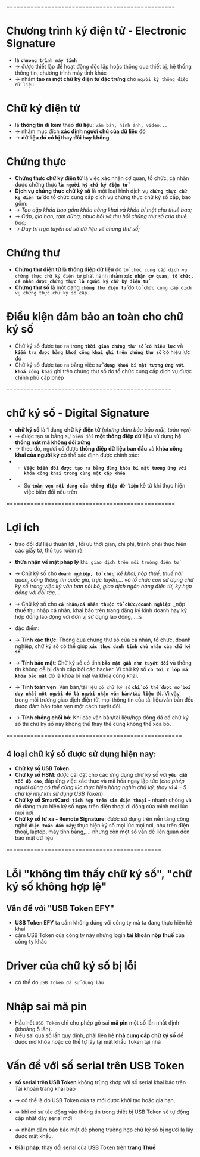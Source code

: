 =================================================
# Chương trình ký điện tử - Electronic Signature
* là **`chương trình máy tính`**
* -> được thiết lập để hoạt động độc lập hoặc thông qua thiết bị, hệ thống thông tin, chương trình máy tính khác 
* -> nhằm **tạo ra một chữ ký điện tử đặc trưng** cho `người ký thông điệp dữ liệu`

# Chữ ký điện tử
* là **thông tin đi kèm** theo **dữ liệu**: `văn bản, hình ảnh, video...` 
* -> nhằm mục đích **xác định người chủ của dữ liệu** đó
* -> **dữ liệu đó có bị thay đổi hay không** 

# Chứng thực
* **Chứng thực chữ ký điện tử** là việc xác nhận cơ quan, tổ chức, cá nhân được chứng thực **`là người ký chữ ký điện tử`**
* **Dịch vụ chứng thực chữ ký số** là một loại hình dịch vụ **`chứng thực chữ ký điện tử`** do tổ chức cung cấp dịch vụ chứng thực chữ ký số cấp, bao gồm:
* -> _Tạo cặp khóa bao gồm khóa công khai và khóa bí mật cho thuê bao;_
* -> _Cấp, gia hạn, tạm dừng, phục hồi và thu hồi chứng thư số của thuê bao;_
* -> _Duy trì trực tuyến cơ sở dữ liệu về chứng thư số;_

# Chứng thư 
* **Chứng thư điện tử** là **thông điệp dữ liệu** do `tổ chức cung cấp dịch vụ chứng thực chữ ký điện tử` phát hành nhằm **`xác nhận cơ quan, tổ chức, cá nhân được chứng thực là người ký chữ ký điện tử`**
* **Chứng thư số** là một dạng **`chứng thư điện tử`** do `tổ chức cung cấp dịch vụ chứng thực chữ ký số cấp`

# Điều kiện đảm bảo an toàn cho chữ ký số
* Chữ ký số được tạo ra trong **`thời gian chứng thư số có hiệu lực`** và **`kiểm tra được bằng khoá công khai ghi trên chứng thư số`** có hiệu lực đó
*  Chữ ký số được tạo ra bằng việc **`sử dụng khoá bí mật tương ứng với khoá công khai`** ghi trên chứng thư số do tổ chức cung cấp dịch vụ được chính phủ cấp phép

================================================
# chữ ký số - Digital Signature
* **chữ ký số** là 1 dạng **chữ ký điện tử** (_nhưng đảm bảo bảo mật, toàn vẹn_)
* -> được tạo ra bằng sự `biến đổi` **một thông điệp dữ liệu** sử dụng **hệ thống mật mã không đối xứng**
* -> theo đó, người có được **thông điệp dữ liệu ban đầu** và **khóa công khai của người ký** có thể xác định được chính xác:
* - **`Việc biến đổi được tạo ra bằng đúng khóa bí mật tương ứng với khóa công khai trong cùng một cặp khóa`** 
* - Sự **`toàn vẹn nội dung của thông điệp dữ liệu`** kể từ khi thực hiện việc biến đổi nêu trên

=================================================

# Lợi ích
* trao đổi dữ liệu thuận lợi , tối ưu thời gian, chi phí, tránh phải thực hiện các giấy tờ, thủ tục rườm rà
* **thừa nhận về mặt pháp lý** `khi giao dịch trên môi trường điện tử`
* -> Chữ ký số cho **`doanh nghiệp, tổ chức`**: _kê khai, nộp thuế, thuế hải quan, cổng thông tin quốc gia, trực tuyến,... và tổ chức còn sử dụng chữ ký số trong việc ký văn bản nội bộ, giao dịch ngân hàng điện tử, ký hợp đồng với đối tác,..._
* ->  Chữ ký số cho **`cá nhân/cá nhân thuộc tổ chức/doanh nghiệp`**: _nộp thuế thu nhập cá nhân, khai báo trên trang đăng ký kinh doanh hay ký hợp đồng lao động với đơn vị sử dụng lao động,..._s

* đặc điểm:
* ->  **Tính xác thực**: Thông qua chứng thư số của cá nhân, tổ chức, doanh nghiệp, chữ ký số có thể giúp **`xác thực danh tính chủ nhân của chữ ký số`**
* -> **Tính bảo mật**: Chữ ký số có tính **`bảo mật gần như tuyệt đối`** và thông tin không dễ bị đánh cắp bởi các hacker. Vì chữ ký số **`có tới 2 lớp mã khóa bảo mật`** đó là khóa bí mật và khóa công khai.
* -> **Tính toàn vẹn**: Văn bản/tài liệu `có chữ ký số` **`chỉ có thể được mở bởi duy nhất một người đó là người nhận văn bản/tài liệu đó`**. Vì vậy, trong môi trường giao dịch điện tử, mọi thông tin của tài liệu/văn bản đều được đảm bảo toàn vẹn một cách tuyệt đối. 
* -> **Tính chống chối bỏ**: Khi các văn bản/tài liệu/hợp đồng đã có chữ ký số thì chữ ký số này không thể thay thế cũng không thể xóa bỏ. 

===================================================

## 4 loại chữ ký số được sử dụng hiện nay:
* **Chữ ký số USB Token**
* **Chữ ký số HSM**: được cài đặt cho các ứng dụng chữ ký số với **`yêu cầu tốc độ cao`**, đáp ứng việc xác thực và mã hóa ngay lập tức (_cho phép người dùng có thể cùng lúc thực hiện hàng nghìn chữ ký, thay vì 4 - 5 chữ ký như khi sử dụng USB Token_) 
* **Chữ ký số SmartCard**: **`tích hợp trên sim điện thoại`** - nhanh chóng và dễ dàng thực hiện ký số ngay trên điện thoại di động của mình mọi lúc mọi nơi
* **Chữ ký số từ xa - Remote Signature**: được sử dụng trên nền tảng công nghệ **`điện toán đám mây`**; thực hiện ký số mọi lúc mọi nơi, như trên điện thoại, laptop, máy tính bảng,.... nhưng còn một số vấn đề liên quan đến bảo mật dữ liệu

=============================================
# Lỗi "không tìm thấy chữ ký số", "chữ ký số không hợp lệ"

## Vấn đề với "USB Token EFY"
* **USB Token EFY** ta cắm không đúng với công ty mà ta đang thực hiện kê khai 
* cắm USB Token của công ty này nhưng login **tài khoản nộp thuế** của công ty khác

# Driver của chữ ký số bị lỗi
* có thể do `USB Token đã sử dụng lâu`

# Nhập sai mã pin
* Hầu hết `USB Token` chỉ cho phép gõ sai **mã pin** một số lần nhất định (khoảng 5 lần). 
* Nếu sai quá số lần quy định, phải liên hệ **nhà cung cấp chữ ký số** để được mở khóa hoặc có thể tự lấy lại mật khẩu Token tại nhà

# Vấn đề với số serial trên USB Token 
* **số serial trên USB Token** không trùng khớp với số serial khai báo trên Tài khoản trang khai báo

* -> có thể là do USB Token của ta mới được khởi tạo hoặc gia hạn, 
* => khi có sự tác động vào thông tin trong thiết bị USB Token sẽ tự động cập nhật dãy serial mới 
* => nhằm đảm bảo bảo mật đề phòng trường hợp chữ ký số bị người lạ lấy được mật khẩu.

* **Giải pháp**: thay đổi serial của USB Token trên **trang Thuế**

